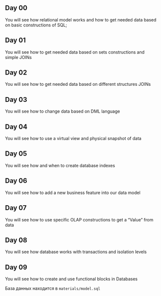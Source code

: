 ## Day 00 
You will see how relational model works and how to get needed data based on basic constructions of  SQL;
## Day 01
You will see how to get needed data based on sets constructions and simple JOINs
## Day 02 
You will see how to get needed data based on different structures JOINs
## Day 03 
You will see how to change data based on DML language
## Day 04 
You will see how to use a virtual view and physical snapshot of data
## Day 05 
You will see how and when to create database indexes
## Day 06
You will see how to add a new business feature into our data model
## Day 07
You will see how to use specific OLAP constructions to get a “Value” from data
## Day 08
You will see how database works with transactions and isolation levels
## Day 09
You will see how to create and use functional blocks in Databases


База данных находится в ```materials/model.sql```